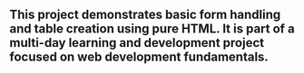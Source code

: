## This project demonstrates basic form handling and table creation using pure HTML. It is part of a multi-day learning and development project focused on web development fundamentals.